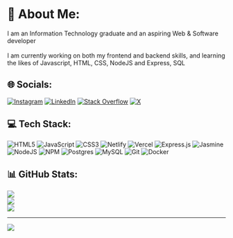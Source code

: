 # 💫 About Me:
I am an Information Technology graduate and an aspiring Web & Software developer<br><br>I am currently working on both my frontend and backend skills, and learning the likes of Javascript, HTML, CSS, NodeJS and Express, SQL


## 🌐 Socials:
[![Instagram](https://img.shields.io/badge/Instagram-%23E4405F.svg?logo=Instagram&logoColor=white)](https://instagram.com/nomfundoflorence_) [![LinkedIn](https://img.shields.io/badge/LinkedIn-%230077B5.svg?logo=linkedin&logoColor=white)](https://www.linkedin.com/in/nomfundo-mlangeni-221b83227/) [![Stack Overflow](https://img.shields.io/badge/-Stackoverflow-FE7A16?logo=stack-overflow&logoColor=white)](https://stackoverflow.com/users/21957808) [![X](https://img.shields.io/badge/X-black.svg?logo=X&logoColor=white)](https://x.com/NomfundoMl66232) 

## 💻 Tech Stack:
![HTML5](https://img.shields.io/badge/html5-%23E34F26.svg?style=for-the-badge&logo=html5&logoColor=white) ![JavaScript](https://img.shields.io/badge/javascript-%23323330.svg?style=for-the-badge&logo=javascript&logoColor=%23F7DF1E) ![CSS3](https://img.shields.io/badge/css3-%231572B6.svg?style=for-the-badge&logo=css3&logoColor=white) ![Netlify](https://img.shields.io/badge/netlify-%23000000.svg?style=for-the-badge&logo=netlify&logoColor=#00C7B7) ![Vercel](https://img.shields.io/badge/vercel-%23000000.svg?style=for-the-badge&logo=vercel&logoColor=white) ![Express.js](https://img.shields.io/badge/express.js-%23404d59.svg?style=for-the-badge&logo=express&logoColor=%2361DAFB) ![Jasmine](https://img.shields.io/badge/jasmine-%238A4182.svg?style=for-the-badge&logo=jasmine&logoColor=white) ![NodeJS](https://img.shields.io/badge/node.js-6DA55F?style=for-the-badge&logo=node.js&logoColor=white) ![NPM](https://img.shields.io/badge/NPM-%23CB3837.svg?style=for-the-badge&logo=npm&logoColor=white) ![Postgres](https://img.shields.io/badge/postgres-%23316192.svg?style=for-the-badge&logo=postgresql&logoColor=white) ![MySQL](https://img.shields.io/badge/mysql-4479A1.svg?style=for-the-badge&logo=mysql&logoColor=white) ![Git](https://img.shields.io/badge/git-%23F05033.svg?style=for-the-badge&logo=git&logoColor=white) ![Docker](https://img.shields.io/badge/docker-%230db7ed.svg?style=for-the-badge&logo=docker&logoColor=white)
## 📊 GitHub Stats:
![](https://github-readme-stats.vercel.app/api?username=NomfundoFlorence&theme=neon&hide_border=false&include_all_commits=true&count_private=true)<br/>
![](https://github-readme-streak-stats.herokuapp.com/?user=NomfundoFlorence&theme=neon&hide_border=false)<br/>
![](https://github-readme-stats.vercel.app/api/top-langs/?username=NomfundoFlorence&theme=neon&hide_border=false&include_all_commits=true&count_private=true&layout=compact)

---
[![](https://visitcount.itsvg.in/api?id=NomfundoFlorence&icon=0&color=10)](https://visitcount.itsvg.in)

<!-- Proudly created with GPRM ( https://gprm.itsvg.in ) -->
